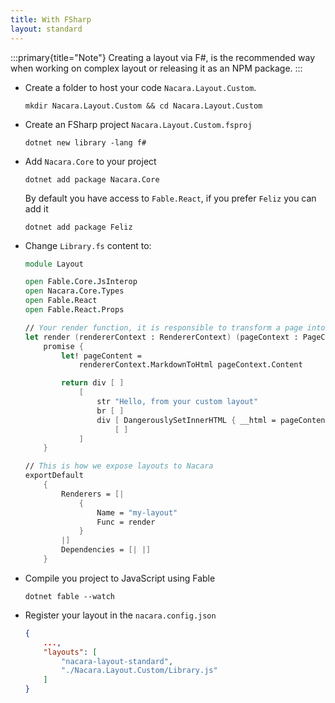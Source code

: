 ```yaml
---
title: With FSharp
layout: standard
---
```


:::primary{title="Note"}
Creating a layout via F#, is the recommended way when working on complex layout or releasing it as an NPM package.
:::

<ul class="textual-steps">

<li>

Create a folder to host your code `Nacara.Layout.Custom`.

```
mkdir Nacara.Layout.Custom && cd Nacara.Layout.Custom
```

</li>

<li>

Create an FSharp project `Nacara.Layout.Custom.fsproj`

```
dotnet new library -lang f#
```

</li>

<li>

Add `Nacara.Core` to your project

```
dotnet add package Nacara.Core
```

By default you have access to `Fable.React`, if you prefer `Feliz` you can add it

```
dotnet add package Feliz
```

</li>

<li>

Change `Library.fs` content to:

```fsharp
module Layout

open Fable.Core.JsInterop
open Nacara.Core.Types
open Fable.React
open Fable.React.Props

// Your render function, it is responsible to transform a page into HTML
let render (rendererContext : RendererContext) (pageContext : PageContext) =
    promise {
        let! pageContent =
            rendererContext.MarkdownToHtml pageContext.Content

        return div [ ]
            [
                str "Hello, from your custom layout"
                br [ ]
                div [ DangerouslySetInnerHTML { __html = pageContent} ]
                    [ ]
            ]
    }

// This is how we expose layouts to Nacara
exportDefault
    {
        Renderers = [|
            {
                Name = "my-layout"
                Func = render
            }
        |]
        Dependencies = [| |]
    }
```

</li>

<li>

Compile you project to JavaScript using Fable

```
dotnet fable --watch
```

</li>

<li>

Register your layout in the `nacara.config.json`

```json
{
    ...,
    "layouts": [
        "nacara-layout-standard",
        "./Nacara.Layout.Custom/Library.js"
    ]
}
```

</li>

</ul>
